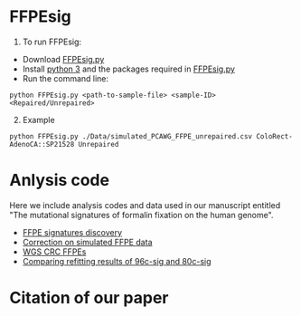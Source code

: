 # FFPEsig

1. To run FFPEsig:
+ Download [FFPEsig.py](https://github.com/QingliGuo/FFPEsig/blob/main/FFPEsig.py)
+ Install [python 3](https://www.python.org/downloads/) and the packages required in [FFPEsig.py](https://github.com/QingliGuo/FFPEsig/blob/main/FFPEsig.py)
+ Run the command line:
```
python FFPEsig.py <path-to-sample-file> <sample-ID> <Repaired/Unrepaired>
```
2. Example
```
python FFPEsig.py ./Data/simulated_PCAWG_FFPE_unrepaired.csv ColoRect-AdenoCA::SP21528 Unrepaired
```
  
# Anlysis code
Here we include analysis codes and data used in our manuscript entitled "The mutational signatures of formalin fixation on the human genome".
+ [FFPE signatures discovery](https://qingliguo.github.io/FFPEsig/FFPEsig_discovery.html)
+ [Correction on simulated FFPE data](https://qingliguo.github.io/FFPEsig/Correctting_FFPEnoise_in_SimulatedFFPEs_from_PCAWG.html)
+ [WGS CRC FFPEs](https://qingliguo.github.io/FFPEsig/Correcting_FFPEnoise_in_localSequencedWGSdata.html)
+ [Comparing refitting results of 96c-sig and 80c-sig](https://qingliguo.github.io/FFPEsig/Comparing_refitting_results_of_96c_80c_sig.html)


# Citation of our paper
